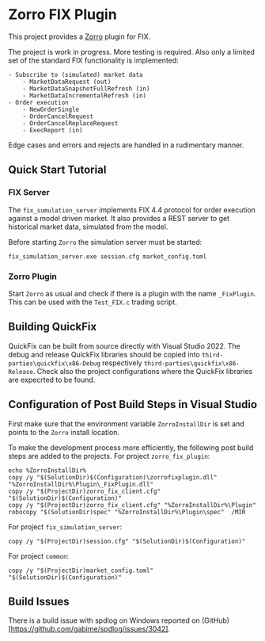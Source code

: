 # Zorro FIX Plugin

This project provides a [Zorro](https://zorro-project.com/) plugin for FIX. 

The project is work in progress. More testing is required. Also only a limited set of the
standard FIX functionality is implemented:

    - Subscribe to (simulated) market data
		- MarketDataRequest (out)
		- MarketDataSnapshotFullRefresh (in)
		- MarketDataIncrementalRefresh (in)
	- Order execution
		- NewOrderSingle
		- OrderCancelRequest
		- OrderCancelReplaceRequest
		- ExecReport (in) 

Edge cases and errors and rejects are handled in a rudimentary manner. 




## Quick Start Tutorial

### FIX Server

The `fix_sumulation_server` implements FIX 4.4 protocol for order execution against a model driven market.
It also provides a REST server to get historical market data, simulated from the model. 

Before starting `Zorro` the simulation server must be started:

```
fix_simulation_server.exe session.cfg market_config.toml
```


### Zorro Plugin

Start `Zorro` as usual and check if there is a plugin with the name `_FixPlugin`. 
This can be used with the `Test_FIX.c` trading script. 



## Building QuickFix

QuickFix can be built from source directly with Visual Studio 2022. The debug and release QuickFix libraries should be 
copied into `third-parties\quickfix\x86-Debug` respectively `third-parties\quickfix\x86-Release`. Check also the 
project configurations where the QuickFix libraries are expecrted to be found. 


## Configuration of Post Build Steps in Visual Studio

First make sure that the environment variable `ZorroInstallDir` is set and points to the `Zorro` install location. 

To make the development process more efficiently, the following post build steps are added to the projects. 
For project `zorro_fix_plugin`:

```
echo %ZorroInstallDir%
copy /y "$(SolutionDir)$(Configuration)\zorrofixplugin.dll" "%ZorroInstallDir%\Plugin\_FixPlugin.dll"
copy /y "$(ProjectDir)zorro_fix_client.cfg" "$(SolutionDir)$(Configuration)"
copy /y "$(ProjectDir)zorro_fix_client.cfg" "%ZorroInstallDir%\Plugin"
robocopy "$(SolutionDir)spec" "%ZorroInstallDir%\Plugin\spec"  /MIR
``` 

For project `fix_simulation_server`:

```
copy /y "$(ProjectDir)session.cfg" "$(SolutionDir)$(Configuration)"
```

For project `common`:

```
copy /y "$(ProjectDir)market_config.toml" "$(SolutionDir)$(Configuration)"
``` 


## Build Issues

There is a build issue with spdlog on Windows reported on (GitHub)[https://github.com/gabime/spdlog/issues/3042].


